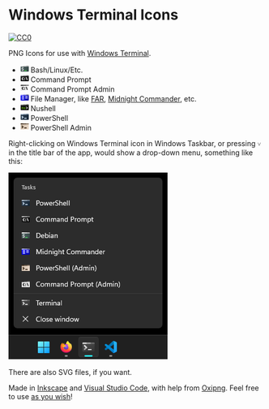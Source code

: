 <!--

  ↑ ↑
=(o o)=
(") (")

-->

# Windows Terminal Icons

[![CC0](https://img.shields.io/badge/CC0-Public_Domain-informational?logo=unlicense)](https://creativecommons.org/publicdomain/zero/1.0/)

PNG Icons for use with [Windows Terminal](https://github.com/microsoft/terminal).

- ![Bash](Icons/Bash.png) Bash/Linux/Etc.
- ![CMD](Icons/CMD.png) Command Prompt
- ![CMD Admin](Icons/CMD-Admin.png) Command Prompt Admin
- ![File Manager](Icons/FileManager.png) File Manager, like [FAR](https://farmanager.com/), [Midnight Commander](https://midnight-commander.org/), etc.
- ![Nushell](Icons/Nushell.png) Nushell
- ![PowerShell](Icons/PowerShell.png) PowerShell
- ![PowerShell Admin](Icons/PowerShell-Admin.png) PowerShell Admin

Right-clicking on Windows Terminal icon in Windows Taskbar, or pressing `˅` in the title bar of the app, would show a drop-down menu, something like this:

![Screenshot](screenshot.png)

There are also SVG files, if you want.

Made in [Inkscape](https://inkscape.org/) and [Visual Studio Code](https://code.visualstudio.com/), with help from [Oxipng](https://github.com/shssoichiro/oxipng). Feel free to use [as you wish](https://unlicense.org/)!
